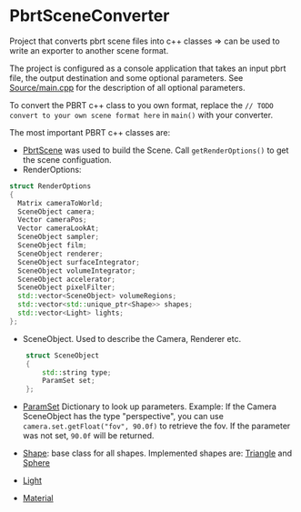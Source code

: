 # PbrtSceneConverter
Project that converts pbrt scene files into c++ classes => can be used to write an exporter to another scene format.

The project is configured as a console application that takes an input pbrt file, the output destination and some optional parameters. 
See [Source/main.cpp](https://github.com/kopaka1822/PbrtSceneConverter/blob/master/Source/main.cpp) for the description of all optional parameters.

To convert the PBRT c++ class to you own format, replace the `// TODO convert to your own scene format here` in `main()` with your converter.

The most important PBRT c++ classes are:
- [PbrtScene](https://github.com/kopaka1822/PbrtSceneConverter/blob/master/Source/PBRT/PbrtScene.h) was used to build the Scene.
Call `getRenderOptions()` to get the scene configuation.
- RenderOptions:
```c++
struct RenderOptions
{
  Matrix cameraToWorld;
  SceneObject camera;
  Vector cameraPos;
  Vector cameraLookAt;
  SceneObject sampler;
  SceneObject film;
  SceneObject renderer;
  SceneObject surfaceIntegrator;
  SceneObject volumeIntegrator;
  SceneObject accelerator;
  SceneObject pixelFilter;
  std::vector<SceneObject> volumeRegions;
  std::vector<std::unique_ptr<Shape>> shapes;
  std::vector<Light> lights;
};
```
- SceneObject. Used to describe the Camera, Renderer etc.
```c++
	struct SceneObject
	{
		std::string type;
		ParamSet set;
	};
```
- [ParamSet](https://github.com/kopaka1822/PbrtSceneConverter/blob/master/Source/PBRT/ParamSet.h) Dictionary to look up parameters. 
Example: If the Camera SceneObject has the type "perspective", you can use `camera.set.getFloat("fov", 90.0f)` to retrieve the fov. If the parameter was not set, `90.0f` will be returned.

- [Shape](https://github.com/kopaka1822/PbrtSceneConverter/blob/master/Source/geometry/Shape.h): base class for all shapes. Implemented shapes are: 
[Triangle](https://github.com/kopaka1822/PbrtSceneConverter/blob/master/Source/geometry/TriangleMesh.h) and
[Sphere](https://github.com/kopaka1822/PbrtSceneConverter/blob/master/Source/geometry/Sphere.h)

- [Light](https://github.com/kopaka1822/PbrtSceneConverter/blob/master/Source/PBRT/Light.h)
- [Material](https://github.com/kopaka1822/PbrtSceneConverter/blob/master/Source/PBRT/Material.h)
